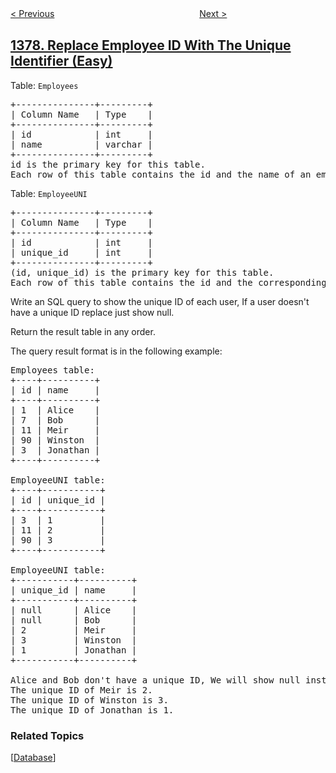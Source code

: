 <!--|This file generated by command(leetcode description); DO NOT EDIT.    |-->
<!--+----------------------------------------------------------------------+-->
<!--|@author    openset <openset.wang@gmail.com>                           |-->
<!--|@link      https://github.com/openset                                 |-->
<!--|@home      https://github.com/openset/leetcode                        |-->
<!--+----------------------------------------------------------------------+-->

[< Previous](../frog-position-after-t-seconds "Frog Position After T Seconds")
　　　　　　　　　　　　　　　　
[Next >](../find-a-corresponding-node-of-a-binary-tree-in-a-clone-of-that-tree "Find a Corresponding Node of a Binary Tree in a Clone of That Tree")

## [1378. Replace Employee ID With The Unique Identifier (Easy)](https://leetcode.com/problems/replace-employee-id-with-the-unique-identifier "使用唯一标识码替换员工ID")

<p>Table: <code>Employees</code></p>
<pre>
+---------------+---------+
| Column Name   | Type    |
+---------------+---------+
| id            | int     |
| name          | varchar |
+---------------+---------+
id is the primary key for this table.
Each row of this table contains the id and the name of an employee in a company.
</pre>
 
<p>Table: <code>EmployeeUNI</code></p>
<pre>
+---------------+---------+
| Column Name   | Type    |
+---------------+---------+
| id            | int     |
| unique_id     | int     |
+---------------+---------+
(id, unique_id) is the primary key for this table.
Each row of this table contains the id and the corresponding unique id of an employee in the company.
</pre>
 
Write an SQL query to show the unique ID of each user, If a user doesn't have a unique ID replace just show null.

Return the result table in any order.

The query result format is in the following example:
<pre>
Employees table:
+----+----------+
| id | name     |
+----+----------+
| 1  | Alice    |
| 7  | Bob      |
| 11 | Meir     |
| 90 | Winston  |
| 3  | Jonathan |
+----+----------+

EmployeeUNI table:
+----+-----------+
| id | unique_id |
+----+-----------+
| 3  | 1         |
| 11 | 2         |
| 90 | 3         |
+----+-----------+

EmployeeUNI table:
+-----------+----------+
| unique_id | name     |
+-----------+----------+
| null      | Alice    |
| null      | Bob      |
| 2         | Meir     |
| 3         | Winston  |
| 1         | Jonathan |
+-----------+----------+

Alice and Bob don't have a unique ID, We will show null instead.
The unique ID of Meir is 2.
The unique ID of Winston is 3.
The unique ID of Jonathan is 1.
</pre>

### Related Topics
  [[Database](../../tag/database/README.md)]
